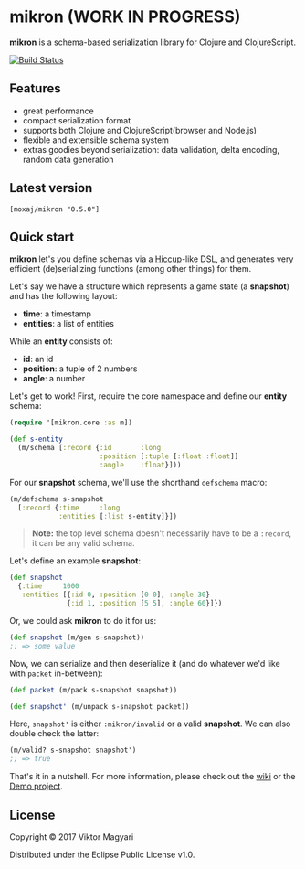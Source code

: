 # mikron (WORK IN PROGRESS)

**mikron** is a schema-based serialization library for Clojure and ClojureScript.

[![Build Status](https://travis-ci.org/moxaj/mikron.svg?branch=master)](https://travis-ci.org/moxaj/mikron)

## Features

- great performance
- compact serialization format
- supports both Clojure and ClojureScript(browser and Node.js)
- flexible and extensible schema system
- extras goodies beyond serialization: data validation, delta encoding, random data generation

## Latest version

`[moxaj/mikron "0.5.0"]`

## Quick start

**mikron** let's you define schemas via a [Hiccup](https://github.com/weavejester/hiccup)-like DSL, and generates very efficient (de)serializing functions (among other things) for them.

Let's say we have a structure which represents a game state (a **snapshot**) and has the following layout:
- **time**: a timestamp
- **entities**: a list of entities

While an **entity** consists of:
- **id**: an id
- **position**: a tuple of 2 numbers
- **angle**: a number

Let's get to work! First, require the core namespace and define our **entity** schema:

```clojure
(require '[mikron.core :as m])

(def s-entity
  (m/schema [:record {:id       :long
                      :position [:tuple [:float :float]]
                      :angle    :float}]))
```

For our **snapshot** schema, we'll use the shorthand `defschema` macro:
```clojure
(m/defschema s-snapshot
  [:record {:time     :long
            :entities [:list s-entity]}])
```

> **Note:** the top level schema doesn't necessarily have to be a `:record`, it can be any valid schema.

Let's define an example **snapshot**:
```clojure
(def snapshot
  {:time     1000
   :entities [{:id 0, :position [0 0], :angle 30}
              {:id 1, :position [5 5], :angle 60}]})
```

Or, we could ask **mikron** to do it for us:
```clojure
(def snapshot (m/gen s-snapshot))
;; => some value
```

Now, we can serialize and then deserialize it (and do whatever we'd like with `packet` in-between):
```clojure
(def packet (m/pack s-snapshot snapshot))

(def snapshot' (m/unpack s-snapshot packet))
```

Here, `snapshot'` is either `:mikron/invalid` or a valid **snapshot**. We can also double check the latter:
```clojure
(m/valid? s-snapshot snapshot')
;; => true
```

That's it in a nutshell. For more information, please check out the [wiki](https://github.com/moxaj/mikron/wiki) or the [Demo project](https://github.com/moxaj/mikron-demo).

## License

Copyright © 2017 Viktor Magyari

Distributed under the Eclipse Public License v1.0.
